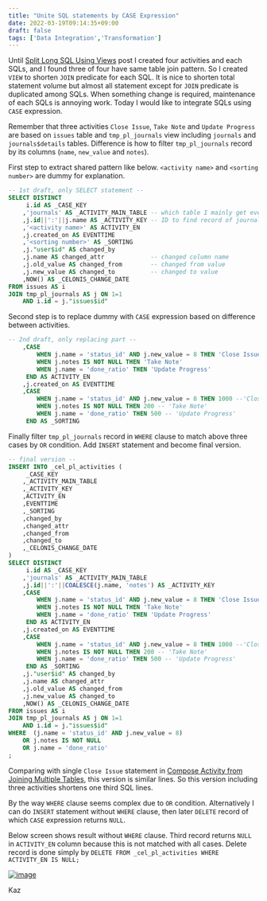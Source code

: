 ```yaml
---
title: "Unite SQL statements by CASE Expression"
date: 2022-03-19T09:14:35+09:00
draft: false
tags: ['Data Integration','Transformation']
---
```


Until [Split Long SQL Using Views](../2022-03-12-split-long-sql-using-views) post I created four activities and each SQLs, and I found three of four have same table join pattern. So I created `VIEW` to shorten `JOIN` predicate for each SQL. It is nice to shorten total statement volume but almost all statement except for `JOIN` predicate is duplicated among SQLs. When something change is required, maintenance of each SQLs is annoying work. Today I would like to integrate SQLs using `CASE` expression.

Remember that three activities `Close Issue`, `Take Note` and `Update Progress` are based on `issues` table and `tmp_pl_journals` view including `journals` and `journals$details` tables. Difference is how to filter `tmp_pl_journals` record by its columns (`name`, `new_value` and `notes`).

First step to extract shared pattern like below. `<activity name>` and `<sorting number>` are dummy for explanation.

```sql
-- 1st draft, only SELECT statement --
SELECT DISTINCT
     i.id AS _CASE_KEY
    ,'journals' AS _ACTIVITY_MAIN_TABLE -- which table I mainly get event log 
    ,j.id||':'||j.name AS _ACTIVITY_KEY -- ID to find record of journals and journals$details
    ,'<activity name>' AS ACTIVITY_EN 
    ,j.created_on AS EVENTTIME
    ,'<sorting number>' AS _SORTING
    ,j."user$id" AS changed_by
    ,j.name AS changed_attr             -- changed column name
    ,j.old_value AS changed_from        -- changed from value
    ,j.new_value AS changed_to          -- changed to value
    ,NOW() AS _CELONIS_CHANGE_DATE
FROM issues AS i
JOIN tmp_pl_journals AS j ON 1=1
    AND i.id = j."issues$id"
```

Second step is to replace dummy with `CASE` expression based on difference between activities.

```sql
-- 2nd draft, only replacing part --
    ,CASE
        WHEN j.name = 'status_id' AND j.new_value = 8 THEN 'Close Issue'
        WHEN j.notes IS NOT NULL THEN 'Take Note'
        WHEN j.name = 'done_ratio' THEN 'Update Progress'
     END AS ACTIVITY_EN 
    ,j.created_on AS EVENTTIME
    ,CASE
        WHEN j.name = 'status_id' AND j.new_value = 8 THEN 1000 --'Close Issue'
        WHEN j.notes IS NOT NULL THEN 200 -- 'Take Note'
        WHEN j.name = 'done_ratio' THEN 500 -- 'Update Progress'
     END AS _SORTING
```

Finally filter `tmp_pl_journals` record in `WHERE` clause to match above three cases by `OR` condition. Add `INSERT` statement and become final version.

```sql
-- final version --
INSERT INTO _cel_pl_activities (
     _CASE_KEY
    ,_ACTIVITY_MAIN_TABLE
    ,_ACTIVITY_KEY
    ,ACTIVITY_EN
    ,EVENTTIME
    ,_SORTING
    ,changed_by
    ,changed_attr
    ,changed_from
    ,changed_to
    ,_CELONIS_CHANGE_DATE
)
SELECT DISTINCT
     i.id AS _CASE_KEY
    ,'journals' AS _ACTIVITY_MAIN_TABLE
    ,j.id||':'||COALESCE(j.name, 'notes') AS _ACTIVITY_KEY
    ,CASE
        WHEN j.name = 'status_id' AND j.new_value = 8 THEN 'Close Issue'
        WHEN j.notes IS NOT NULL THEN 'Take Note'
        WHEN j.name = 'done_ratio' THEN 'Update Progress'
     END AS ACTIVITY_EN
    ,j.created_on AS EVENTTIME
    ,CASE
        WHEN j.name = 'status_id' AND j.new_value = 8 THEN 1000 --'Close Issue'
        WHEN j.notes IS NOT NULL THEN 200 -- 'Take Note'
        WHEN j.name = 'done_ratio' THEN 500 -- 'Update Progress'
     END AS _SORTING
    ,j."user$id" AS changed_by
    ,j.name AS changed_attr
    ,j.old_value AS changed_from
    ,j.new_value AS changed_to
    ,NOW() AS _CELONIS_CHANGE_DATE
FROM issues AS i
JOIN tmp_pl_journals AS j ON 1=1
    AND i.id = j."issues$id"
WHERE  (j.name = 'status_id' AND j.new_value = 8)
    OR j.notes IS NOT NULL
    OR j.name = 'done_ratio'
;
```

Comparing with single `Close Issue` statement in [Compose Activity from Joining Multiple Tables](../2022-03-05-compose-activity-from-joining-multiple-tables), this version is similar lines. So this version including three activities shortens one third SQL lines. 

By the way `WHERE` clause seems complex due to `OR` condition. Alternatively I can do `INSERT` statement without `WHERE` clause, then later `DELETE` record of which `CASE` expression returns `NULL`. 

Below screen shows result without `WHERE` clause. Third record returns `NULL` in `ACTIVITY_EN` column because this is not matched with all cases. Delete record is done simply by `DELETE FROM _cel_pl_activities WHERE ACTIVITY_EN IS NULL;`

[![image](https://user-images.githubusercontent.com/67397583/159101624-694ebc27-c9a6-47c6-a956-510f61d0c2c0.png)](https://user-images.githubusercontent.com/67397583/159101624-694ebc27-c9a6-47c6-a956-510f61d0c2c0.png)

Kaz

